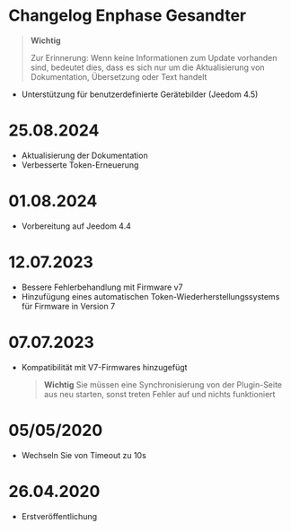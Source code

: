# Changelog Enphase Gesandter

>**Wichtig**
>
>Zur Erinnerung: Wenn keine Informationen zum Update vorhanden sind, bedeutet dies, dass es sich nur um die Aktualisierung von Dokumentation, Übersetzung oder Text handelt

- Unterstützung für benutzerdefinierte Gerätebilder (Jeedom 4.5)

# 25.08.2024

- Aktualisierung der Dokumentation
- Verbesserte Token-Erneuerung

# 01.08.2024

- Vorbereitung auf Jeedom 4.4

# 12.07.2023

- Bessere Fehlerbehandlung mit Firmware v7
- Hinzufügung eines automatischen Token-Wiederherstellungssystems für Firmware in Version 7

# 07.07.2023

- Kompatibilität mit V7-Firmwares hinzugefügt

  >**Wichtig**
  > Sie müssen eine Synchronisierung von der Plugin-Seite aus neu starten, sonst treten Fehler auf und nichts funktioniert

# 05/05/2020

- Wechseln Sie von Timeout zu 10s

# 26.04.2020

- Erstveröffentlichung

